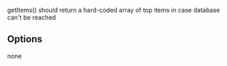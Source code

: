 getItems() should return a hard-coded array of top items in case database can't be reached

## Options
none
